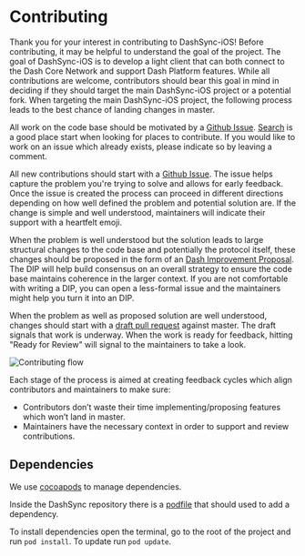 # Contributing

Thank you for your interest in contributing to DashSync-iOS! Before
contributing, it may be helpful to understand the goal of the project. The goal
of DashSync-iOS is to develop a light client that can both connect to the Dash 
Core Network and support Dash Platform features. While all contributions are
welcome, contributors should bear this goal in mind in deciding if they should
target the main  DashSync-iOS project or a potential fork. When targeting the
main DashSync-iOS project, the following process leads to the best chance of
landing changes in master.

All work on the code base should be motivated by a [Github
Issue](https://github.com/dashevo/dashsync-iOS/issues).
[Search](https://github.com/dashevo/dashsync-iOS/issues?q=is%3Aopen+is%3Aissue+label%3A%22help+wanted%22)
is a good place start when looking for places to contribute. If you
would like to work on an issue which already exists, please indicate so
by leaving a comment.

All new contributions should start with a [Github
Issue](https://github.com/tendermint/tendermint/issues/new/choose). The
issue helps capture the problem you're trying to solve and allows for
early feedback. Once the issue is created the process can proceed in different
directions depending on how well defined the problem and potential
solution are. If the change is simple and well understood, maintainers
will indicate their support with a heartfelt emoji.

When the problem is well understood but the solution leads to large
structural changes to the code base and potentially the protocol itself, these changes should be proposed in
the form of an [Dash Improvement Proposal](https://github.com/dashpay/dips). The DIP will help build consensus on an
overall strategy to ensure the code base maintains coherence
in the larger context. If you are not comfortable with writing a DIP,
you can open a less-formal issue and the maintainers might help you
turn it into an DIP.

When the problem as well as proposed solution are well understood,
changes should start with a [draft
pull request](https://github.blog/2019-02-14-introducing-draft-pull-requests/)
against master. The draft signals that work is underway. When the work
is ready for feedback, hitting "Ready for Review" will signal to the
maintainers to take a look.

![Contributing flow](./docs/imgs/contributing.png)

Each stage of the process is aimed at creating feedback cycles which align contributors and maintainers to make sure:

- Contributors don’t waste their time implementing/proposing features which won’t land in master.
- Maintainers have the necessary context in order to support and review contributions.

## Dependencies

We use [cocoapods](https://cocoapods.org/) to manage dependencies.

Inside the DashSync repository there is a [podfile](Podfile) that should used to add a dependency.

To install dependencies open the terminal, go to the root of the project and run `pod install`. To update run `pod update`.
